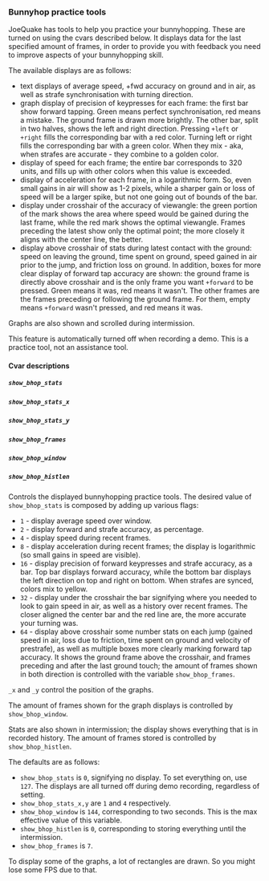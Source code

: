 ### Bunnyhop practice tools

JoeQuake has tools to help you practice your bunnyhopping. These are turned on using the cvars described below. It displays data for the last specified amount of frames, in order to provide you with feedback you need to improve aspects of your bunnyhopping skill.

The available displays are as follows:
* text displays of average speed, +fwd accuracy on ground and in air, as well as strafe synchronisation with turning direction.
* graph display of precision of keypresses for each frame: the first bar show forward tapping. Green means perfect synchronisation, red means a mistake. The ground frame is drawn more brightly. The other bar, split in two halves, shows the left and right direction. Pressing `+left` or `+right` fills the corresponding bar with a red color. Turning left or right fills the corresponding bar with a green color. When they mix - aka, when strafes are accurate - they combine to a golden color.
* display of speed for each frame; the entire bar corresponds to 320 units, and fills up with other colors when this value is exceeded.
* display of acceleration for each frame, in a logarithmic form. So, even small gains in air will show as 1-2 pixels, while a sharper gain or loss of speed will be a larger spike, but not one going out of bounds of the bar.
* display under crosshair of the accuracy of viewangle: the green portion of the mark shows the area where speed would be gained during the last frame, while the red mark shows the optimal viewangle. Frames preceding the latest show only the optimal point; the more closely it aligns with the center line, the better.
* display above crosshair of stats during latest contact with the ground: speed on leaving the ground, time spent on ground, speed gained in air prior to the jump, and friction loss on ground. In addition, boxes for more clear display of forward tap accuracy are shown: the ground frame is directly above crosshair and is the only frame you want `+forward` to be pressed. Green means it was, red means it wasn't. The other frames are the frames preceding or following the ground frame. For them, empty means `+forward` wasn't pressed, and red means it was.

Graphs are also shown and scrolled during intermission.

This feature is automatically turned off when recording a demo. This is a practice tool, not an assistance tool.

#### Cvar descriptions
##### `show_bhop_stats`
##### `show_bhop_stats_x`
##### `show_bhop_stats_y`
##### `show_bhop_frames`
##### `show_bhop_window`
##### `show_bhop_histlen`

Controls the displayed bunnyhopping practice tools. The desired value of `show_bhop_stats` is composed by adding up various flags:
* `1` - display average speed over window.
* `2` - display forward and strafe accuracy, as percentage.
* `4` - display speed during recent frames.
* `8` - display acceleration during recent frames; the display is logarithmic (so small gains in speed are visible).
* `16` - display precision of forward keypresses and strafe accuracy, as a bar. Top bar displays forward accuracy, while the bottom bar displays the left direction on top and right on bottom. When strafes are synced, colors mix to yellow.
* `32` - display under the crosshair the bar signifying where you needed to look to gain speed in air, as well as a history over recent frames. The closer aligned the center bar and the red line are, the more accurate your turning was.
* `64` - display above crosshair some number stats on each jump (gained speed in air, loss due to friction, time spent on ground and velocity of prestrafe), as well as multiple boxes more clearly marking forward tap accuracy. It shows the ground frame above the crosshair, and frames preceding and after the last ground touch; the amount of frames shown in both direction is controlled with the variable `show_bhop_frames`.

`_x` and `_y` control the position of the graphs.

The amount of frames shown for the graph displays is controlled by `show_bhop_window`.

Stats are also shown in intermission; the display shows everything that is in recorded history. The amount of frames stored is controlled by `show_bhop_histlen`.

The defaults are as follows:
* `show_bhop_stats` is `0`, signifying no display. To set everything on, use `127`. The displays are all turned off during demo recording, regardless of setting.
* `show_bhop_stats_x,y` are `1` and `4` respectively.
* `show_bhop_window` is `144`, corresponding to two seconds. This is the max effective value of this variable.
* `show_bhop_histlen` is `0`, corresponding to storing everything until the intermission.
* `show_bhop_frames` is `7`.

To display some of the graphs, a lot of rectangles are drawn. So you might lose some FPS due to that.

